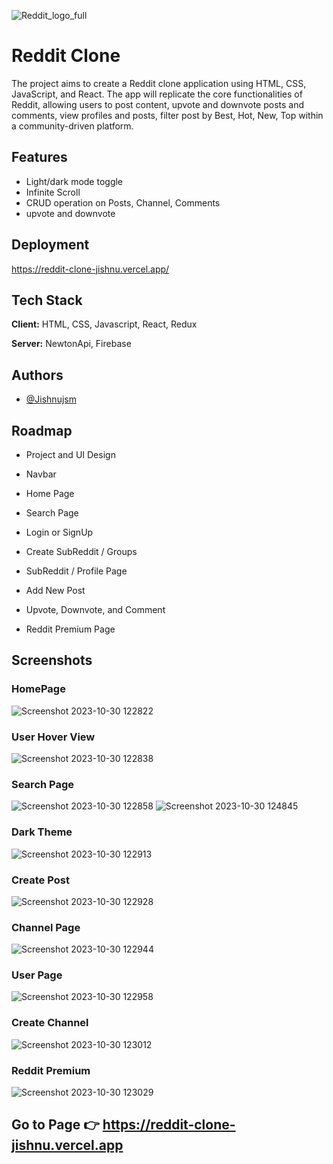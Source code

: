 
![Reddit_logo_full](https://github.com/JishnuJsm/Reddit-Clone---React-Project-2---2xrb7gmxn2kw/assets/85431819/d20c67f4-cda9-4fa4-9165-9ed02ab1cf0c)

# Reddit Clone

The project aims to create a Reddit clone application using HTML, CSS, JavaScript, and React. The app will replicate the core functionalities of Reddit, allowing users to post content, upvote and downvote posts and comments, view profiles and posts, filter post by Best, Hot, New, Top  within a community-driven platform.

## Features

- Light/dark mode toggle
- Infinite Scroll
- CRUD operation on Posts, Channel, Comments
- upvote and downvote

## Deployment

https://reddit-clone-jishnu.vercel.app/

## Tech Stack

**Client:** HTML, CSS, Javascript, React, Redux

**Server:** NewtonApi, Firebase

## Authors

- [@Jishnujsm](https://github.com/JishnuJsm)

## Roadmap

- Project and UI Design

- Navbar

- Home Page

- Search Page

- Login or SignUp

- Create SubReddit / Groups

- SubReddit / Profile Page

- Add New Post

- Upvote, Downvote, and Comment

- Reddit Premium Page



## Screenshots

### HomePage

![Screenshot 2023-10-30 122822](https://github.com/JishnuJsm/Reddit-Clone---React-Project-2---2xrb7gmxn2kw/assets/85431819/df8af674-49e3-4d1f-9018-63428032ddc8)

### User Hover View

![Screenshot 2023-10-30 122838](https://github.com/JishnuJsm/Reddit-Clone---React-Project-2---2xrb7gmxn2kw/assets/85431819/01f89f38-d88d-4f60-b17f-c34370faaf4f)

### Search Page

![Screenshot 2023-10-30 122858](https://github.com/JishnuJsm/Reddit-Clone---React-Project-2---2xrb7gmxn2kw/assets/85431819/39c52bee-330e-4450-a4f5-93629b99bedf)
![Screenshot 2023-10-30 124845](https://github.com/JishnuJsm/Reddit-Clone---React-Project-2---2xrb7gmxn2kw/assets/85431819/7a48ffd3-0c8a-4c3a-932a-b92b920e0cc1)

### Dark Theme
![Screenshot 2023-10-30 122913](https://github.com/JishnuJsm/Reddit-Clone---React-Project-2---2xrb7gmxn2kw/assets/85431819/abc90e1c-3f41-4acf-8e04-b5a1245db25c)

### Create Post
![Screenshot 2023-10-30 122928](https://github.com/JishnuJsm/Reddit-Clone---React-Project-2---2xrb7gmxn2kw/assets/85431819/c3adeba9-a522-4cb9-aae8-61c7150846bf)

### Channel Page
![Screenshot 2023-10-30 122944](https://github.com/JishnuJsm/Reddit-Clone---React-Project-2---2xrb7gmxn2kw/assets/85431819/c73d6a7d-fe64-463a-86c3-f3baea2a7ef0)

### User Page
![Screenshot 2023-10-30 122958](https://github.com/JishnuJsm/Reddit-Clone---React-Project-2---2xrb7gmxn2kw/assets/85431819/52c7be49-3a8c-4043-b0bc-e2a7adb1aa0c)

### Create Channel
![Screenshot 2023-10-30 123012](https://github.com/JishnuJsm/Reddit-Clone---React-Project-2---2xrb7gmxn2kw/assets/85431819/c2bcf644-9550-4b6a-8a67-4979863f1dfd)

### Reddit Premium
![Screenshot 2023-10-30 123029](https://github.com/JishnuJsm/Reddit-Clone---React-Project-2---2xrb7gmxn2kw/assets/85431819/f4ad407c-3feb-4a77-83aa-18e8e373000f)

## Go to Page 👉 https://reddit-clone-jishnu.vercel.app

